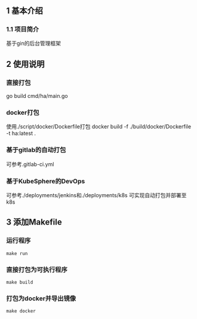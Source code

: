 #
## 1 基本介绍
### 1.1 项目简介
基于gin的后台管理框架
## 2 使用说明
### 直接打包
go build cmd/ha/main.go
### docker打包
使用./script/docker/Dockerfile打包
docker build -f ./build/docker/Dockerfile -t ha:latest .
### 基于gitlab的自动打包
可参考.gitlab-ci.yml
### 基于KubeSphere的DevOps
可参考./deployments/jenkins和./deployments/k8s 可实现自动打包并部署至k8s

## 3 添加Makefile
### 运行程序
```shell
make run
```
### 直接打包为可执行程序
```shell
make build
```
### 打包为docker并导出镜像
```shell
make docker
```